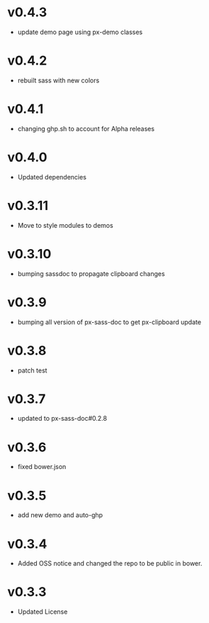 v0.4.3
==================
* update demo page using px-demo classes

v0.4.2
==================
* rebuilt sass with new colors

v0.4.1
==================
* changing ghp.sh to account for Alpha releases

v0.4.0
==================
* Updated dependencies

v0.3.11
==================
* Move to style modules to demos

v0.3.10
==================
* bumping sassdoc to propagate clipboard changes


v0.3.9
==================
* bumping all version of px-sass-doc to get px-clipboard update


v0.3.8
==================
* patch test

v0.3.7
==============================
* updated to px-sass-doc#0.2.8

v0.3.6
==============================
* fixed bower.json

v0.3.5
==============================
* add new demo and auto-ghp

v0.3.4
==============================
* Added OSS notice and changed the repo to be public in bower.

v0.3.3
====================
* Updated License
